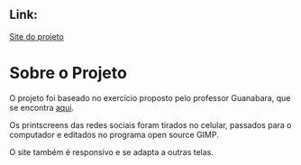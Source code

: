 ## Link:

[Site do projeto](https://andersonr-o.github.io/Html-Css/Iframes-Mais-%C3%9Ateis/iframe007.html)

# Sobre o Projeto

O projeto foi baseado no exercício proposto pelo professor Guanabara, que se encontra [aqui](https://github.com/gustavoguanabara/html-css/tree/master/desafios/modulo-04).

Os printscreens das redes sociais foram tirados no celular, passados para o computador e editados no programa open source GIMP.

O site também é responsivo e se adapta a outras telas.
